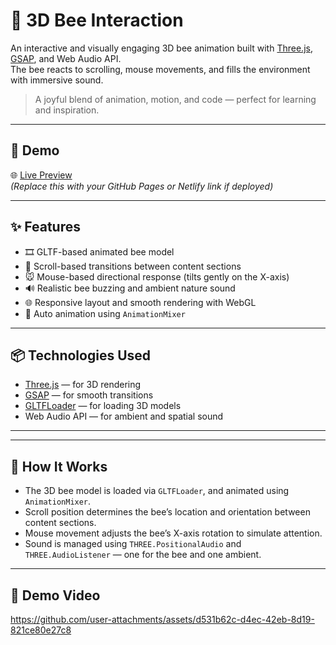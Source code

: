 # 🐝 3D Bee Interaction

An interactive and visually engaging 3D bee animation built with [Three.js](https://threejs.org/), [GSAP](https://greensock.com/gsap/), and Web Audio API.  
The bee reacts to scrolling, mouse movements, and fills the environment with immersive sound.  

> A joyful blend of animation, motion, and code — perfect for learning and inspiration.

---

## 🚀 Demo

🌐 [Live Preview](#)  
*(Replace this with your GitHub Pages or Netlify link if deployed)*

---

## ✨ Features

- 🎞️ GLTF-based animated bee model
- 🧭 Scroll-based transitions between content sections
- 🐭 Mouse-based directional response (tilts gently on the X-axis)
- 🔊 Realistic bee buzzing and ambient nature sound
- 🌐 Responsive layout and smooth rendering with WebGL
- 🔁 Auto animation using `AnimationMixer`

---

## 📦 Technologies Used

- [Three.js](https://threejs.org/) — for 3D rendering
- [GSAP](https://greensock.com/gsap/) — for smooth transitions
- [GLTFLoader](https://threejs.org/docs/#examples/en/loaders/GLTFLoader) — for loading 3D models
- Web Audio API — for ambient and spatial sound

---

---

## 🧠 How It Works

- The 3D bee model is loaded via `GLTFLoader`, and animated using `AnimationMixer`.
- Scroll position determines the bee’s location and orientation between content sections.
- Mouse movement adjusts the bee’s X-axis rotation to simulate attention.
- Sound is managed using `THREE.PositionalAudio` and `THREE.AudioListener` — one for the bee and one ambient.

---

## 🎥 Demo Video


https://github.com/user-attachments/assets/d531b62c-d4ec-42eb-8d19-821ce80e27c8





